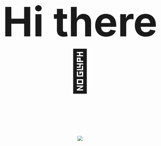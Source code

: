 <div align="center">
  <p style="font-size:128px;"><strong>Hi there👋</strong></p>
  <img src="https://github.com/Ausare31/ausare31/blob/main/giphy (1).gif?raw=true"/>
</div>
